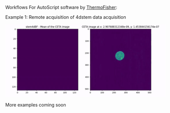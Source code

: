 Workflows For AutoScript software by [ThermoFisher](https://www.thermofisher.com/us/en/home/electron-microscopy/products/software-em-3d-vis/autoscript-tem-software.html):

Example 1: Remote acquisition of 4dstem data acquisition 

![4dstem](assets/sparse_4dstem.gif)

More examples coming soon